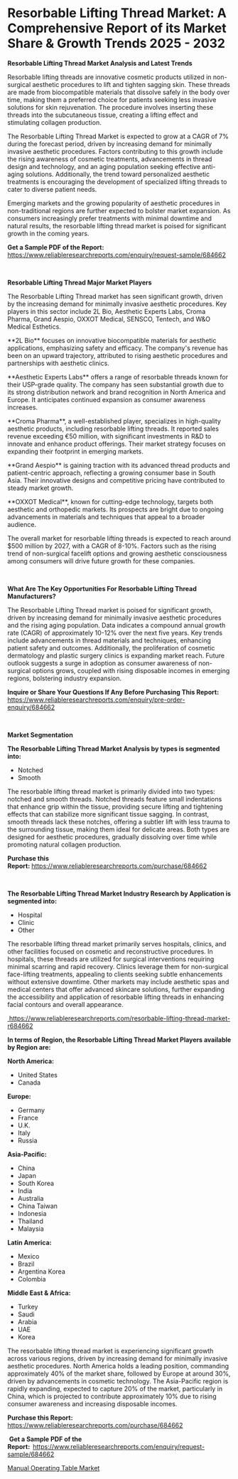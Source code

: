 <p><h1>Resorbable Lifting Thread Market: A Comprehensive Report of its Market Share & Growth Trends 2025 - 2032</h1></p><p><strong>Resorbable Lifting Thread Market Analysis and Latest Trends</strong></p>
<p><p>Resorbable lifting threads are innovative cosmetic products utilized in non-surgical aesthetic procedures to lift and tighten sagging skin. These threads are made from biocompatible materials that dissolve safely in the body over time, making them a preferred choice for patients seeking less invasive solutions for skin rejuvenation. The procedure involves inserting these threads into the subcutaneous tissue, creating a lifting effect and stimulating collagen production.</p><p>The Resorbable Lifting Thread Market is expected to grow at a CAGR of 7% during the forecast period, driven by increasing demand for minimally invasive aesthetic procedures. Factors contributing to this growth include the rising awareness of cosmetic treatments, advancements in thread design and technology, and an aging population seeking effective anti-aging solutions. Additionally, the trend toward personalized aesthetic treatments is encouraging the development of specialized lifting threads to cater to diverse patient needs.</p><p>Emerging markets and the growing popularity of aesthetic procedures in non-traditional regions are further expected to bolster market expansion. As consumers increasingly prefer treatments with minimal downtime and natural results, the resorbable lifting thread market is poised for significant growth in the coming years.</p></p>
<p><strong>Get a Sample PDF of the Report:&nbsp;</strong> <a href="https://www.reliableresearchreports.com/enquiry/request-sample/684662?utm_campaign=3383&utm_medium=2&utm_source=Github&utm_content=ia&utm_term=29032025&utm_id=resorbable-lifting-thread">https://www.reliableresearchreports.com/enquiry/request-sample/684662</a></p>
<p>&nbsp;</p>
<p><strong>Resorbable Lifting Thread Major Market Players</strong></p>
<p><p>The Resorbable Lifting Thread market has seen significant growth, driven by the increasing demand for minimally invasive aesthetic procedures. Key players in this sector include 2L Bio, Aesthetic Experts Labs, Croma Pharma, Grand Aespio, OXXOT Medical, SENSCO, Tentech, and W&O Medical Esthetics.</p><p>**2L Bio** focuses on innovative biocompatible materials for aesthetic applications, emphasizing safety and efficacy. The company's revenue has been on an upward trajectory, attributed to rising aesthetic procedures and partnerships with aesthetic clinics.</p><p>**Aesthetic Experts Labs** offers a range of resorbable threads known for their USP-grade quality. The company has seen substantial growth due to its strong distribution network and brand recognition in North America and Europe. It anticipates continued expansion as consumer awareness increases.</p><p>**Croma Pharma**, a well-established player, specializes in high-quality aesthetic products, including resorbable lifting threads. It reported sales revenue exceeding €50 million, with significant investments in R&D to innovate and enhance product offerings. Their market strategy focuses on expanding their footprint in emerging markets.</p><p>**Grand Aespio** is gaining traction with its advanced thread products and patient-centric approach, reflecting a growing consumer base in South Asia. Their innovative designs and competitive pricing have contributed to steady market growth.</p><p>**OXXOT Medical**, known for cutting-edge technology, targets both aesthetic and orthopedic markets. Its prospects are bright due to ongoing advancements in materials and techniques that appeal to a broader audience.</p><p>The overall market for resorbable lifting threads is expected to reach around $500 million by 2027, with a CAGR of 8-10%. Factors such as the rising trend of non-surgical facelift options and growing aesthetic consciousness among consumers will drive future growth for these companies.</p></p>
<p>&nbsp;</p>
<p><strong>What Are The Key Opportunities For Resorbable Lifting Thread Manufacturers?</strong></p>
<p><p>The Resorbable Lifting Thread market is poised for significant growth, driven by increasing demand for minimally invasive aesthetic procedures and the rising aging population. Data indicates a compound annual growth rate (CAGR) of approximately 10-12% over the next five years. Key trends include advancements in thread materials and techniques, enhancing patient safety and outcomes. Additionally, the proliferation of cosmetic dermatology and plastic surgery clinics is expanding market reach. Future outlook suggests a surge in adoption as consumer awareness of non-surgical options grows, coupled with rising disposable incomes in emerging regions, bolstering industry expansion.</p></p>
<p><strong>Inquire or Share Your Questions If Any Before Purchasing This Report:</strong> <a href="https://www.reliableresearchreports.com/enquiry/pre-order-enquiry/684662?utm_campaign=3383&utm_medium=2&utm_source=Github&utm_content=ia&utm_term=29032025&utm_id=resorbable-lifting-thread">https://www.reliableresearchreports.com/enquiry/pre-order-enquiry/684662</a></p>
<p>&nbsp;</p>
<p><strong>Market Segmentation</strong></p>
<p><strong>The Resorbable Lifting Thread Market Analysis by types is segmented into:</strong></p>
<p><ul><li>Notched</li><li>Smooth</li></ul></p>
<p><p>The resorbable lifting thread market is primarily divided into two types: notched and smooth threads. Notched threads feature small indentations that enhance grip within the tissue, providing secure lifting and tightening effects that can stabilize more significant tissue sagging. In contrast, smooth threads lack these notches, offering a subtler lift with less trauma to the surrounding tissue, making them ideal for delicate areas. Both types are designed for aesthetic procedures, gradually dissolving over time while promoting natural collagen production.</p></p>
<p><strong>Purchase this Report:&nbsp;</strong><a href="https://www.reliableresearchreports.com/purchase/684662?utm_campaign=3383&utm_medium=2&utm_source=Github&utm_content=ia&utm_term=29032025&utm_id=resorbable-lifting-thread">https://www.reliableresearchreports.com/purchase/684662</a></p>
<p>&nbsp;</p>
<p><strong>The Resorbable Lifting Thread Market Industry Research by Application is segmented into:</strong></p>
<p><ul><li>Hospital</li><li>Clinic</li><li>Other</li></ul></p>
<p><p>The resorbable lifting thread market primarily serves hospitals, clinics, and other facilities focused on cosmetic and reconstructive procedures. In hospitals, these threads are utilized for surgical interventions requiring minimal scarring and rapid recovery. Clinics leverage them for non-surgical face-lifting treatments, appealing to clients seeking subtle enhancements without extensive downtime. Other markets may include aesthetic spas and medical centers that offer advanced skincare solutions, further expanding the accessibility and application of resorbable lifting threads in enhancing facial contours and overall appearance.</p></p>
<p><a href="https://www.reliableresearchreports.com/resorbable-lifting-thread-market-r684662?utm_campaign=3383&utm_medium=2&utm_source=Github&utm_content=ia&utm_term=29032025&utm_id=resorbable-lifting-thread">&nbsp;https://www.reliableresearchreports.com/resorbable-lifting-thread-market-r684662</a></p>
<p><strong>In terms of Region, the Resorbable Lifting Thread Market Players available by Region are:</strong></p>
<p>
    <p> <strong> North America: </strong>
        <ul>
            <li>United States</li>
            <li>Canada</li>
        </ul>
        </p> 
    <p> <strong> Europe: </strong>
        <ul>
            <li>Germany</li>
            <li>France</li>
            <li>U.K.</li>
            <li>Italy</li>
            <li>Russia</li>
        </ul>
        </p> 
    <p> <strong> Asia-Pacific: </strong>
        <ul>
            <li>China</li>
            <li>Japan</li>
            <li>South Korea</li>
            <li>India</li>
            <li>Australia</li>
            <li>China Taiwan</li>
            <li>Indonesia</li>
            <li>Thailand</li>
            <li>Malaysia</li>
        </ul>
        </p> 
    <p> <strong> Latin America: </strong>
        <ul>
            <li>Mexico</li>
            <li>Brazil</li>
            <li>Argentina Korea</li>
            <li>Colombia</li>
        </ul>
        </p> 
    <p> <strong> Middle East & Africa: </strong>
        <ul>
            <li>Turkey</li>
            <li>Saudi</li>
            <li>Arabia</li>
            <li>UAE</li>
            <li>Korea</li>
        </ul>
    </p>
    </p>
<p><p>The resorbable lifting thread market is experiencing significant growth across various regions, driven by increasing demand for minimally invasive aesthetic procedures. North America holds a leading position, commanding approximately 40% of the market share, followed by Europe at around 30%, driven by advancements in cosmetic technology. The Asia-Pacific region is rapidly expanding, expected to capture 20% of the market, particularly in China, which is projected to contribute approximately 10% due to rising consumer awareness and increasing disposable incomes.</p></p>
<p><strong>Purchase this Report: </strong><a href="https://www.reliableresearchreports.com/purchase/684662?utm_campaign=3383&utm_medium=2&utm_source=Github&utm_content=ia&utm_term=29032025&utm_id=resorbable-lifting-thread">https://www.reliableresearchreports.com/purchase/684662</a></p>
<p>&nbsp;<strong>Get a Sample PDF of the Report:&nbsp;&nbsp;</strong><a href="https://www.reliableresearchreports.com/enquiry/request-sample/684662?utm_campaign=3383&utm_medium=2&utm_source=Github&utm_content=ia&utm_term=29032025&utm_id=resorbable-lifting-thread">https://www.reliableresearchreports.com/enquiry/request-sample/684662</a></p>
<p><strong></strong></p>
<p><p><a href="https://github.com/lecaneidreks/Market-Research-Report-List-1/blob/main/manual-operating-table-market.md?utm_campaign=3383&utm_medium=2&utm_source=Github&utm_content=ia&utm_term=29032025&utm_id=resorbable-lifting-thread">Manual Operating Table Market</a></p></p>